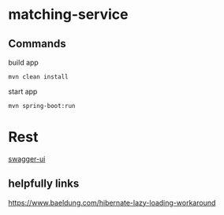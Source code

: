 # matching-service
## Commands


build app
```
mvn clean install
```

start app 
```
mvn spring-boot:run
```




# Rest
[swagger-ui](http://localhost:8080/swagger-ui/index.html)

## helpfully links

https://www.baeldung.com/hibernate-lazy-loading-workaround
